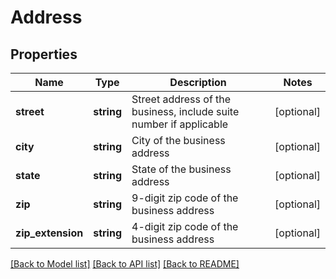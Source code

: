 # Address

## Properties
Name | Type | Description | Notes
------------ | ------------- | ------------- | -------------
**street** | **string** | Street address of the business, include suite number if applicable | [optional] 
**city** | **string** | City of the business address | [optional] 
**state** | **string** | State of the business address | [optional] 
**zip** | **string** | 9-digit zip code of the business address | [optional] 
**zip_extension** | **string** | 4-digit zip code of the business address | [optional] 

[[Back to Model list]](../README.md#documentation-for-models) [[Back to API list]](../README.md#documentation-for-api-endpoints) [[Back to README]](../README.md)


